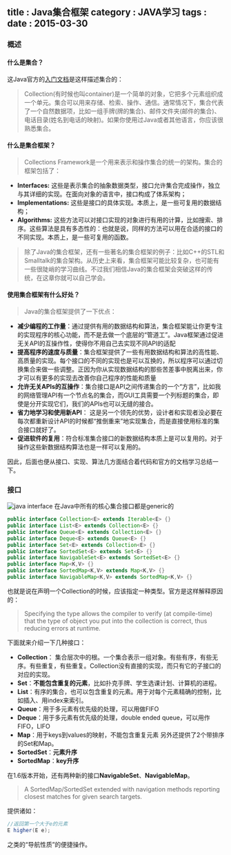 title    : Java集合框架
category : JAVA学习
tags     : 
date     : 2015-03-30
---

### 概述
#### 什么是集合？
这Java官方的[入门文档](https://docs.oracle.com/javase/tutorial/collections/intro/index.html)是这样描述集合的：
> Collection(有时候也叫container)是一个简单的对象，它把多个元素组织成一个单元。集合可以用来存储、检索、操作、通信。通常情况下，集合代表了一个自然数据项，比如一组手牌(牌的集合)、邮件文件夹(邮件的集合)、电话目录(姓名到电话的映射)。如果你使用过Java或者其他语言，你应该很熟悉集合。

#### 什么是集合框架？
> Collections Framework是一个用来表示和操作集合的统一的架构。集合的框架包括了：
* **Interfaces:**
这些是表示集合的抽象数据类型，接口允许集合完成操作，独立与其详细的实现。在面向对象的语言中，接口构成了体系架构；
* **Implementations:**
这些是接口的具体实现。本质上，是一些可复用的数据结构；
* **Algorithms:**
这些方法可以对接口实现的对象进行有用的计算，比如搜索、排序。这些算法是具有多态性的：也就是说，同样的方法可以用在合适的接口的不同实现。本质上，是一些可复用的函数。

> 除了Java的集合框架，还有一些著名的集合框架的例子：比如C++的STL和Smalltalk的集合架构。从历史上来看，集合框架可能比较复杂，也可能有一些很陡峭的学习曲线。不过我们相信Java的集合框架会突破这样的传统，在这章你就可以自己学会。

#### 使用集合框架有什么好处？
> Java的集合框架提供了一下优点：
* **减少编程的工作量**：通过提供有用的数据结构和算法，集合框架能让你更专注的实现程序的核心功能，而不是去做一个底层的“管道工”。Java框架通过促进无关API的互操作性，使得你不用自己去实现不同API的适配
* **提高程序的速度与质量**：集合框架提供了一些有用数据结构和算法的高性能、高质量的实现。每个接口的不同的实现也是可以互换的，所以程序可以通过切换集合来做一些调整。正因为你从实现数据结构的那些苦差事中脱离出来，你才可以有更多的实现去改善你自己程序的性能和质量
* **允许无关APIs的互操作**：集合接口是API之间传递集合的一个“方言”，比如我的网络管理API有一个节点名的集合，而GUI工具需要一个列标题的集合，即使是分开实现它们，我们的APIs也可以无缝的接合。
* **省力地学习和使用新API**：
这是另一个领先的优势，设计者和实现者没必要在每次都重新设计API的时候都“推倒重来”地实现集合，而是直接使用标准的集合接口就好了。
* **促进软件的复用**：符合标准集合接口的新数据结构本质上是可以复用的。对于操作这些新数据结构算法也是一样可以复用的。

因此，后面也便从接口、实现、算法几方面结合着代码和官方的文档学习总结一下。

### 接口
![java interface](https://cloud.githubusercontent.com/assets/1736354/6912860/5a9ea472-d7aa-11e4-9002-8e2c90d0ca58.png)
在Java中所有的核心集合接口都是generic的
``` java
public interface Collection<E> extends Iterable<E> {}
public interface List<E> extends Collection<E> {}
public interface Queue<E> extends Collection<E> {}
public interface Deque<E> extends Queue<E> {}
public interface Set<E> extends Collection<E> {}
public interface SortedSet<E> extends Set<E> {}
public interface NavigableSet<E> extends SortedSet<E> {}
public interface Map<K,V> {}
public interface SortedMap<K,V> extends Map<K,V> {}
public interface NavigableMap<K,V> extends SortedMap<K,V> {}
```
也就是说在声明一个Collection的时候，应该指定一种类型。官方是这样解释原因的：
> Specifying the type allows the compiler to verify (at compile-time) that the type of object you put into the collection is correct, thus reducing errors at runtime.

下面就来介绍一下几种接口：
* **Collection**： 集合层次中的根。一个集合表示一组对象。有些有序，有些无序。有些重复，有些重复。Collection没有直接的实现，而只有它的子接口的对应的实现。
* **Set**：**不能包含重复的元素**，比如扑克手牌、学生选课计划、计算机的进程。
* **List**：有序的集合，也可以包含重复的元素。用于对每个元素精确的控制，比如插入、用index来索引。
* **Queue**：用于多元素有优先级的处理，可以用做FIFO
* **Deque**：用于多元素有优先级的处理，double ended queue，可以用作FIFO，LIFO
* **Map**：用于keys到values的映射，不能包含重复元素
另外还提供了2个带排序的Set和Map。
* **SortedSet**：**元素升序**
* **SortedMap**：**key升序**

在1.6版本开始，还有两种新的接口**NavigableSet**、**NavigableMap**。

> A SortedMap/SortedSet extended with navigation methods reporting closest matches for given search targets.

提供诸如：
``` java
//返回第一个大于e的元素
E higher(E e);
```
之类的“导航性质”的便捷操作。